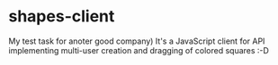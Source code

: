 shapes-client
=============

My test task for anoter good company) It's a JavaScript client for API implementing multi-user creation and dragging of colored squares :-D